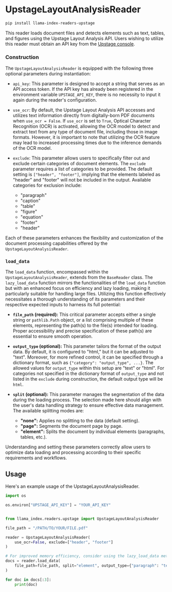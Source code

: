# UpstageLayoutAnalysisReader

```bash
pip install llama-index-readers-upstage
```

This reader loads document files and detects elements such as text, tables, and figures using the Upstage Layout Analysis API. Users wishing to utilize this reader must obtain an API key from the [Upstage console](https://console.upstage.ai).

### Construction

The `UpstageLayoutAnalysisReader` is equipped with the following three optional parameters during instantiation:

- `api_key`: This parameter is designed to accept a string that serves as an API access token. If the API key has already been registered in the environment variable `UPSTAGE_API_KEY`, there is no necessity to input it again during the reader's configuration.

- `use_ocr`: By default, the Upstage Layout Analysis API accesses and utilizes text information directly from digitally-born PDF documents when `use_ocr = False`. If `use_ocr` is set to `True`, Optical Character Recognition (OCR) is activated, allowing the OCR model to detect and extract text from any type of document file, including those in image formats. However, it is important to note that utilizing the OCR feature may lead to increased processing times due to the inference demands of the OCR model.

- `exclude`: This parameter allows users to specifically filter out and exclude certain categories of document elements. The `exclude` parameter requires a list of categories to be provided. The default setting is `["header", "footer"]`, implying that the elements labeled as "header" and "footer" will not be included in the output. Available categories for exclusion include:
  - "paragraph"
  - "caption"
  - "table"
  - "figure"
  - "equation"
  - "footer"
  - "header"

Each of these parameters enhances the flexibility and customization of the document processing capabilities offered by the `UpstageLayoutAnalysisReader`.

### `load_data`

The `load_data` function, encompassed within the `UpstageLayoutAnalysisReader`, extends from the `BaseReader` class. The `lazy_load_data` function mirrors the functionalities of the `load_data` function but with an enhanced focus on efficiency and lazy loading, making it particularly suitable for handling large files. Utilizing this function effectively necessitates a thorough understanding of its parameters and their respective expected inputs to harness its full potential:

- **`file_path` (required):** This critical parameter accepts either a single string or `pathlib.Path` object, or a list comprising multiple of these elements, representing the path(s) to the file(s) intended for loading. Proper accessibility and precise specification of these path(s) are essential to ensure smooth operation.

- **`output_type` (optional):** This parameter tailors the format of the output data. By default, it is configured to "html," but it can be adjusted to "text". Moreover, for more refined control, it can be specified through a dictionary format, such as `{"category": "output_type", ...}`. The allowed values for `output_type` within this setup are "text" or "html". For categories not specified in the dictionary format of `output_type` and not listed in the `exclude` during construction, the default output type will be `html`.

- **`split` (optional):** This parameter manages the segmentation of the data during the loading process. The selection made here should align with the user's data handling strategy to ensure effective data management. The available splitting modes are:

  - **"none":** Applies no splitting to the data (default setting).
  - **"page":** Segments the document page by page.
  - **"element":** Splits the document by individual elements (paragraphs, tables, etc.).

Understanding and setting these parameters correctly allow users to optimize data loading and processing according to their specific requirements and workflows.

## Usage

Here's an example usage of the UpstageLayoutAnalysisReader.

```python
import os

os.environ["UPSTAGE_API_KEY"] = "YOUR_API_KEY"


from llama_index.readers.upstage import UpstageLayoutAnalysisReader

file_path = "/PATH/TO/YOUR/FILE.pdf"

reader = UpstageLayoutAnalysisReader(
    use_ocr=False, exclude=["header", "footer"]
)

# For improved memory efficiency, consider using the lazy_load_data method to load documents page by page.
docs = reader.load_data(
    file_path=file_path, split="element", output_type={"paragraph": "text"}
)

for doc in docs[:3]:
    print(doc)
```

